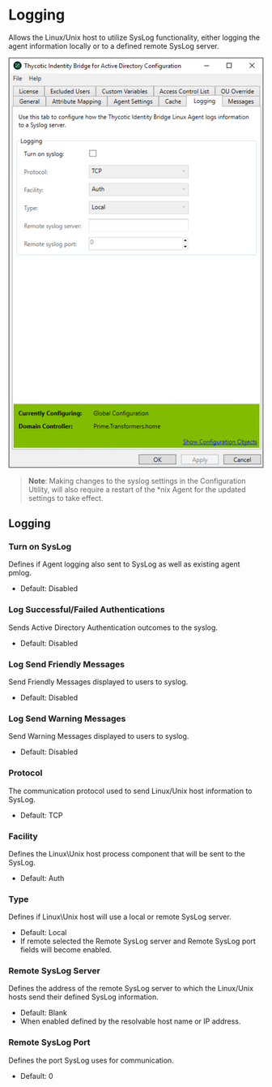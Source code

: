 [title]: # (Logging)
[tags]: # (panel)
[priority]: # (4)
# Logging

Allows the Linux/Unix host to utilize SysLog functionality, either logging the agent information locally or to a defined remote SysLog server.

![logging](../images/logging.png "Logging tab of the Bridge Configuration tool")

>**Note**: Making changes to the syslog settings in the Configuration Utility, will also require a restart of the *nix Agent for the updated settings to take effect.

## Logging

### Turn on SysLog

Defines if Agent logging also sent to SysLog as well as existing agent pmlog.

* Default: Disabled

### Log Successful/Failed Authentications

Sends Active Directory Authentication outcomes to the syslog.

* Default: Disabled

### Log Send Friendly Messages

Send Friendly Messages displayed to users to syslog.

* Default: Disabled

### Log Send Warning Messages

Send Warning Messages displayed to users to syslog.

* Default: Disabled

### Protocol

The communication protocol used to send Linux/Unix host information to SysLog.

* Default: TCP

### Facility

Defines the Linux\Unix host process component that will be sent to the SysLog.

* Default: Auth

### Type

Defines if Linux\Unix host will use a local or remote SysLog server.

* Default: Local
* If remote selected the Remote SysLog server and Remote SysLog port fields will become enabled.

### Remote SysLog Server

Defines the address of the remote SysLog server to which the Linux/Unix hosts send their defined SysLog information.

* Default: Blank
* When enabled defined by the resolvable host name or IP address.

### Remote SysLog Port

Defines the port SysLog uses for communication.

* Default: 0

